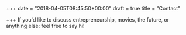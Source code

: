 +++
date = "2018-04-05T08:45:50+00:00"
draft = true
title = "Contact"

+++
If you'd like to discuss entrepreneurship, movies, the future, or anything else: feel free to say hi!